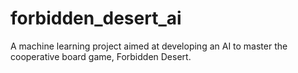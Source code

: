 # forbidden_desert_ai
A machine learning project aimed at developing an AI to master the cooperative board game, Forbidden Desert.
